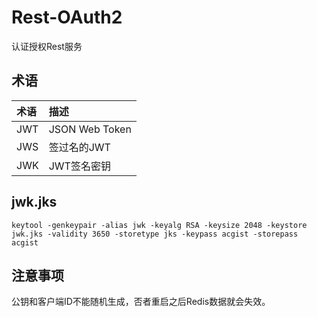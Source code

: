 # Rest-OAuth2

认证授权Rest服务

## 术语

|术语|描述|
|:-|:-|
|JWT|JSON Web Token|
|JWS|签过名的JWT|
|JWK|JWT签名密钥|

## jwk.jks

```
keytool -genkeypair -alias jwk -keyalg RSA -keysize 2048 -keystore jwk.jks -validity 3650 -storetype jks -keypass acgist -storepass acgist
```

## 注意事项

公钥和客户端ID不能随机生成，否者重启之后Redis数据就会失效。
